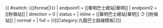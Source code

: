 {{ #switch: {{{format|}}}
  | endpoint1 = [[華明巴士總站|華明]]
  | endpoint2 = [[粉嶺站]]
  | direction = 0
  | status =
  | inline = [[華明巴士總站|華明]] ↺ [[粉嶺站]]
  | normal =
  | full =
}}<noinclude>[[Category:九龍巴士路線模板|2]]</noinclude>